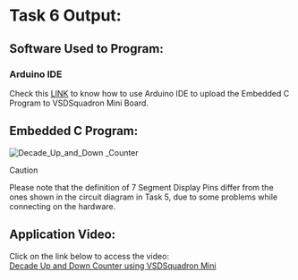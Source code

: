 # Task 6 Output:
## Software Used to Program:
### Arduino IDE
Check this [LINK](https://github.com/openwch/arduino_core_ch32) to know how to use Arduino IDE to upload the Embedded C Program to VSDSquadron Mini Board.

## Embedded C Program:
![Decade_Up_and_Down _Counter](https://github.com/user-attachments/assets/6799a588-eb7d-4c40-ad0d-8a12c8ddab11)
> [!CAUTION]
> Please note that the definition of 7 Segment Display Pins differ from the ones shown in the circuit diagram in Task 5, due to some problems while connecting on the hardware.

## Application Video:
Click on the link below to access the video: </br>
[Decade Up and Down Counter using VSDSquadron Mini](https://www.youtube.com/watch?v=9uscqmVCgss)
